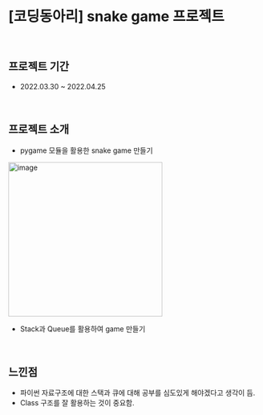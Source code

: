 # [코딩동아리] snake game 프로젝트

<br>

## 프로젝트 기간
- 2022.03.30 ~ 2022.04.25

<br>

## 프로젝트 소개 

* pygame 모듈을 활용한 snake game 만들기
<img width="307" alt="image" src="https://github.com/ge0nha0/Projects/assets/100743813/282015f9-2f6f-460f-9c1b-7b7e05bef89d">

* Stack과 Queue를 활용하여 game 만들기

<br>

## 느낀점
* 파이썬 자료구조에 대한 스택과 큐에 대해 공부를 심도있게 해야겠다고 생각이 듬.
* Class 구조를 잘 활용하는 것이 중요함.
